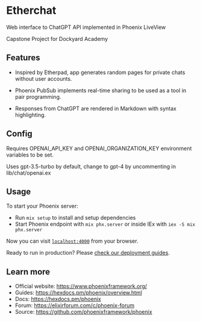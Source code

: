 # Etherchat

Web interface to ChatGPT API implemented in Phoenix LiveView

Capstone Project for Dockyard Academy

## Features

- Inspired by Etherpad, app generates random pages for private chats without user accounts.

- Phoenix PubSub implements real-time sharing to be used as a tool in pair programming.

- Responses from ChatGPT are rendered in Markdown with syntax highlighting.

## Config

Requires OPENAI_API_KEY and OPENAI_ORGANIZATION_KEY environment variables to be set.

Uses gpt-3.5-turbo by default, change to gpt-4 by uncommenting in lib/chat/openai.ex


## Usage

To start your Phoenix server:

  * Run `mix setup` to install and setup dependencies
  * Start Phoenix endpoint with `mix phx.server` or inside IEx with `iex -S mix phx.server`

Now you can visit [`localhost:4000`](http://localhost:4000) from your browser.

Ready to run in production? Please [check our deployment guides](https://hexdocs.pm/phoenix/deployment.html).

## Learn more

  * Official website: https://www.phoenixframework.org/
  * Guides: https://hexdocs.pm/phoenix/overview.html
  * Docs: https://hexdocs.pm/phoenix
  * Forum: https://elixirforum.com/c/phoenix-forum
  * Source: https://github.com/phoenixframework/phoenix
